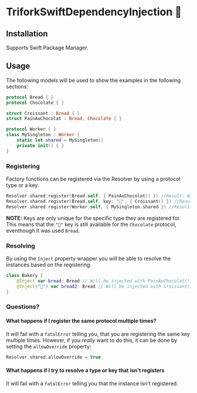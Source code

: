 # TriforkSwiftDependencyInjection 💉

## Installation

Supports Swift Package Manager.

## Usage

The following models will be used to show the examples in the following sections:

```swift
protocol Bread { }
protocol Chocolate { }

struct Croissant : Bread { }
struct PainAuChocolat : Bread, Chocolate { }

protocol Worker { }
class MySingleton : Worker {
    static let shared = MySingleton()
    private init() { }
}
```

### Registering

Factory functions can be registered via the Resolver by using a protocol type or a key.


```swift
Resolver.shared.register(Bread.self, { PainAuChocolat() }) //Result: Will inject new `PainAuChocolat` instances for `Bread` properties.
Resolver.shared.register(Bread.self, key: "🥐", { Croissant() }) //Result: Will inject new `Croissant` instances for `Bread` properties tagged with `"🥐"` key.
Resolver.shared.register(Worker.self, { MySingleton.shared }) //Result: Will inject the singleton instance of `MySingleton` for `Worker` properties.
```

**NOTE:** Keys are only unique for the specific type they are registered for. This means that the `"🥐"` key is still available for the `Chocolate` protocol, eventhough it was used `Bread`.

### Resolving

By using the `Inject` property wrapper you will be able to resolve the instances based on the registering.

```swift
class Bakery {
    @Inject var bread: Bread // Will be injected with PainAuChocolat()
    @Inject("🥐") var bread2: Bread // Will be injected with Croissant()
}
```

### Questions?

#### What happens if I register the same protocol multiple times?

It will fail with a `fatalError` telling you, that you are registering the same key multiple times. However, if you *really* want to do this, it can be done by setting the `allowOverride` property:

```swift
Resolver.shared.allowOverride = true
```

#### What happens if I try to resolve a type or key that isn't registers

It will fail with a `fatalError` telling you that the instance isn't registered.